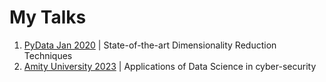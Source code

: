 # My Talks 


1. [PyData Jan 2020](https://github.com/pydatabangalore/talks) | State-of-the-art Dimensionality Reduction Techniques 
2. [Amity University 2023](https://www.linkedin.com/feed/update/urn:li:activity:7050535321276473344/) | Applications of Data Science in cyber-security

